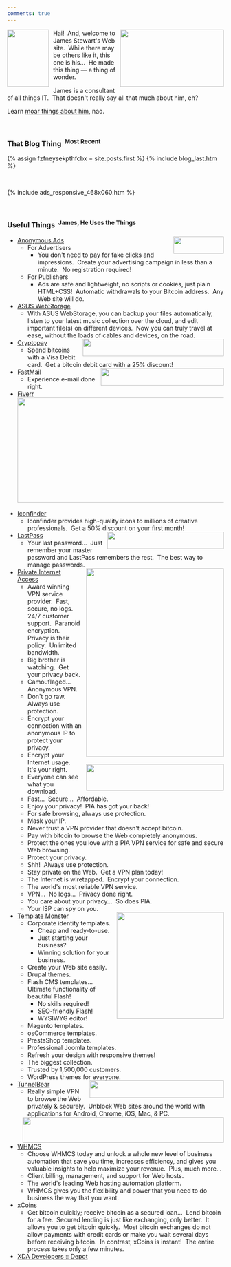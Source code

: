 ```yaml
---
comments: true
---
```


<!--sse-->
<!--email_off-->
<div class="h-card" style="display: none;">
  <a class="u-email" href="mailto:james.stewart@forces.army" rel="me" target="_blank">james.stewart@forces.army</a>
  <a
    class="u-impp" href="xmpp:james.stewart@forces.army?omemo-sid-319927269=1c7a66ee6b31782aeeda16d3cb1928fb9fa08413475d2dead3e7eec47c6cd551" rel="me"
    target="_blank>
    james.stewart@forces.army
  </a>
  <a class="u-key" href="https://keybase.io/stew721/pgp_keys.asc?fingerprint=614fff680e92bae869c878e361bca817affa1f1d" rel="me" target="_blank">
    614FFF680E92BAE869C878E361BCA817AFFA1F1D
  </a>
  <a class="u-url" href="{{ site.url }}" rel="me">{{ site.url }}</a>
  <img alt="James Stewart" class="u-logo u-photo" height="960" src="{{ site.uri.assets }}/naked/images/JWDS_960x960.jpg" style="border: 0px;" width="960" />
  <p class="dt-bday">
    19781107
  </p>
  <p class="h-adr p-adr">
    PO Box <span class="p-post-office-box">51042</span><br />
    <span class="p-extended-address">Elm PO</span><br />
    <span class="p-locality">Sudbury</span>, <abbr class="p-region" title="Ontario">ON</abbr>&nbsp; <span class="p-postal-code">P3C 1T0</span><br />
    <abbr class="p-country-name" title="Canada">CA</abbr>
  </p>
  <p class="h-geo p-geo">
    <data class="p-longitude" value="46.49">46&deg; 29' 24&quot; N</data>, <data class="p-latitude" value="-81.01">81&deg; 0' 36&quot; W</data>
    (<data class="p-altitude" value="347.5">1,140.1 ft.</data>)
  </p>
  <p class="p-additional-name">
    William Dean
  </p>
  <p class="p-family-name">
    Stewart
  </p>
  <p class="p-gender-identity">
    Alpha Male
  </p>
  <p class="p-given-name">
    James
  </p>
  <p class="p-honorific-prefix">
    Mr.
  </p>
  <p class="p-name">
    James Stewart
  </p>
  <p class="p-sex">
    M
  </p>
  <p class="p-tel">
    +17055621887
  </p>
</div>
<!--/email_off-->
<!--/sse-->
<img
  alt="" height="133" src="{{ site.uri.assets }}/naked/images/punisher_097x133.png" style="border: 0px; float: left; margin-bottom: 10px; margin-right: 10px;"
  width="97" />
<a href="{{ site.url }}/freelance" rel="me" title="">
  <img
    alt="" height="133" src="{{ site.uri.assets }}/naked/images/web-site_241x133.png" style="border: 0px; float: right; margin-bottom: 10px; margin-left: 10px;"
    width="241" />
</a>
<p>
  Hai!&nbsp; And, welcome to James Stewart's Web site.&nbsp; While there may be others like it, this one is his&hellip;&nbsp; He made this thing &#8212; a thing
  of wonder.
</p>
<p>
  James is a consultant of all things IT.&nbsp; That doesn't really say all that much about him, eh?
</p>
<p>
  Learn <a href="{{ site.url }}/about" rel="me" title="">moar things about him</a>, nao.
</p>
<p>
  &nbsp;
</p>
<h3 id="that-blog-thing">
  That Blog Thing&nbsp;
  <sup>Most Recent</sup>
</h3>
{% assign fzfneysekpthfcbx = site.posts.first %}
{% include blog_last.htm %}
<p>
  &nbsp;
</p>
{% include ads_responsive_468x060.htm %}
<p>
  &nbsp;
</p>
<h3 id="useful-things">
  Useful Things&nbsp;
  <sup>James, He Uses the Things</sup>
</h3>
<ul>
  <li>
    <a href="{{ site.uri.shortURL }}/Anonymous-Ads" rel="external" target="_blank" title="Anonymous Ads">
      <img
        alt="" height="40" src="{{ site.uri.assets }}/naked/images/Anonymous-Ads_117x040.png" style="border: 0px; float: right; margin-left: 10px;"
        width="117" />
    </a>
    <a href="{{ site.uri.shortURL }}/Anonymous-Ads" rel="external" target="_blank" title="Anonymous Ads">Anonymous Ads</a>
    <ul>
      <li>
        For Advertisers
        <ul>
          <li>
            You don't need to pay for fake clicks and impressions.&nbsp; Create your advertising campaign in less than a minute.&nbsp; No registration required!
          </li>
        </ul>
      </li>
      <li>
        For Publishers
        <ul>
          <li>
            Ads are safe and lightweight, no scripts or cookies, just plain HTML+CSS!&nbsp; Automatic withdrawals to your Bitcoin address.&nbsp; Any Web site
            will do.
          </li>
        </ul>
      </li>
    </ul>
  </li>
  <li>
    <a href="{{ site.uri.shortURL }}/ASUS-WebStorage" rel="external" target="_blank" title="ASUS WebStorage">ASUS WebStorage</a>
    <ul>
      <li>
        With ASUS WebStorage, you can backup your files automatically, listen to your latest music collection over the cloud, and edit important file(s) on
        different devices.&nbsp; Now you can truly travel at ease, without the loads of cables and devices, on the road.
      </li>
    </ul>
  </li>
  <li>
    <a href="{{ site.uri.shortURL }}/Cryptopay" rel="external" target="_blank" title="Cryptopay">
      <img
        alt="" height="40" src="{{ site.uri.assets }}/naked/images/Cryptopay_328x040.png" style="border: 0px; float: right; margin-left: 10px;" width="328" />
    </a>
    <a href="{{ site.uri.shortURL }}/Cryptopay" rel="external" target="_blank" title="Cryptopay">Cryptopay</a>
    <ul>
      <li>
        Spend bitcoins with a Visa Debit card.&nbsp; Get a bitcoin debit card with a 25% discount!
      </li>
    </ul>
  </li>
  <li>
    <a href="{{ site.uri.shortURL }}/FastMail" rel="external" target="_blank" title="FastMail">
      <img alt="" height="40" src="{{ site.uri.assets }}/naked/images/FastMail_286x040.png" style="border: 0px; float: right; margin-left: 10px;" width="286" />
    </a>
    <a href="{{ site.uri.shortURL }}/FastMail" rel="external" target="_blank" title="FastMail">FastMail</a>
    <ul>
      <li>
        Experience e-mail done right.
      </li>
    </ul>
  </li>
  <li>
    <a href="{{ site.uri.shortURL }}/Fiverr" rel="external" target="_blank" title="Fiverr">Fiverr</a>
    <img
      alt="" height="1" src="https://tracking.fiverr.com/aff_i?aff_id=24221&offer_id=1712"
      style="border: 0px !important; margin: 0px !important; vertical-align: middle;" width="1" />
    <div style="text-align: center;">
      <a href="{{ site.uri.shortURL }}/Fiverr" rel="external" target="_blank" title="Fiverr">
        <img
          alt="" height="244" src="{{ site.uri.assets }}/naked/images/Fiverr_work-less_482x244.png"
          style="border: 0px; display: block; margin-left: auto; margin-right: auto;" width="482" />
      </a>
    </div>
    &nbsp;
  </li>
  <li>
    <a href="{{ site.uri.shortURL }}/Iconfinder" rel="external" target="_blank" title="Iconfinder">Iconfinder</a>
    <ul>
      <li>
        Iconfinder provides high-quality icons to millions of creative professionals.&nbsp; Get a 50% discount on your first month!
      </li>
    </ul>
  </li>
  <li>
    <a href="{{ site.uri.shortURL }}/LastPass" rel="external" target="_blank" title="LastPass">
      <img alt="" height="40" src="{{ site.uri.assets }}/naked/images/LastPass_271x040.png" style="border: 0px; float: right; margin-left: 10px;" width="271" />
    </a>
    <a href="{{ site.uri.shortURL }}/LastPass" rel="external" target="_blank" title="LastPass">LastPass</a>
    <ul>
      <li>
        Your last password&hellip;&nbsp; Just remember your master password and LastPass remembers the rest.&nbsp; The best way to manage passwords.
      </li>
    </ul>
  </li>
  <li>
    <div style="float: right; margin-left: 10px;">
      <a href="{{ site.uri.shortURL }}/PIA" rel="external" target="_blank" title="Private Internet Access">
        <img alt="" height="438" src="{{ site.uri.assets }}/naked/images/Private-Internet-Access_320x438.png" style="border: 0px; float: right;" width="320" />
      </a><br />
      &nbsp;<br />
      <a href="{{ site.uri.shortURL }}/DNS-Leak-Test" rel="external" target="_blank" title="DNS Leak Test">
        <img alt="" height="62" src="{{ site.uri.assets }}/naked/images/dns-leak-test_320x062.png" style="border: 0px; float: right;" width="320" />
      </a>
    </div>
    <a href="{{ site.uri.shortURL }}/PIA" rel="external" target="_blank" title="Private Internet Access">Private Internet Access</a>
    <ul>
      <li>
        Award winning VPN service provider.&nbsp; Fast, secure, no logs.&nbsp; 24/7 customer support.&nbsp; Paranoid encryption.&nbsp; Privacy is their
        policy.&nbsp; Unlimited bandwidth.
      </li>
      <li>
        Big brother is watching.&nbsp; Get your privacy back.
      </li>
      <li>
        Camouflaged&hellip;&nbsp; Anonymous VPN.
      </li>
      <li>
        Don't go raw.&nbsp; Always use protection.
      </li>
      <li>
        Encrypt your connection with an anonymous IP to protect your privacy.
      </li>
      <li>
        Encrypt your Internet usage.&nbsp; It's your right.
      </li>
      <li>
        Everyone can see what you download.
      </li>
      <li>
        Fast&hellip;&nbsp; Secure&hellip;&nbsp; Affordable.
      </li>
      <li>
        Enjoy your privacy!&nbsp; PIA has got your back!
      </li>
      <li>
        For safe browsing, always use protection.
      </li>
      <li>
        Mask your IP.
      </li>
      <li>
        Never trust a VPN provider that doesn't accept bitcoin.
      </li>
      <li>
        Pay with bitcoin to browse the Web completely anonymous.
      </li>
      <li>
        Protect the ones you love with a PIA VPN service for safe and secure Web browsing.
      </li>
      <li>
        Protect your privacy.
      </li>
      <li>
        Shh!&nbsp; Always use protection.
      </li>
      <li>
        Stay private on the Web.&nbsp; Get a VPN plan today!
      </li>
      <li>
        The Internet is wiretapped.&nbsp; Encrypt your connection.
      </li>
      <li>
        The world's most reliable VPN service.
      </li>
      <li>
        VPN&hellip;&nbsp; No logs&hellip;&nbsp; Privacy done right.
      </li>
      <li>
        You care about your privacy&hellip;&nbsp; So does PIA.
      </li>
      <li>
        Your ISP can spy on you.
      </li>
    </ul>
  </li>
  <li>
    <a href="{{ site.uri.shortURL }}/Template-Monster" rel="external" target="_blank" title="Template Monster">
      <img
        alt="" height="248" src="{{ site.uri.assets }}/naked/images/Template-Monster_249x248.png" style="border: 0px; float: right; margin-left: 10px;"
        width="249" />
    </a>
    <a href="{{ site.uri.shortURL }}/Template-Monster" rel="external" target="_blank" title="Template Monster">Template Monster</a>
    <ul>
      <li>
        Corporate identity templates.
        <ul>
          <li>
            Cheap and ready-to-use.
          </li>
          <li>
            Just starting your business?
          </li>
          <li>
            Winning solution for your business.
          </li>
        </ul>
      </li>
      <li>
        Create your Web site easily.
      </li>
      <li>
        Drupal themes.
      </li>
      <li>
        Flash CMS templates&hellip;&nbsp; Ultimate functionality of beautiful Flash!
        <ul>
          <li>
            No skills required!
          </li>
          <li>
            SEO-friendly Flash!
          </li>
          <li>
            WYSIWYG editor!
          </li>
        </ul>
      </li>
      <li>
        Magento templates.
      </li>
      <li>
        osCommerce templates.
      </li>
      <li>
        PrestaShop templates.
      </li>
      <li>
        Professional Joomla templates.
      </li>
      <li>
        Refresh your design with responsive themes!
      </li>
      <li>
        The biggest collection.
      </li>
      <li>
        Trusted by 1,500,000 customers.
      </li>
      <li>
        WordPress themes for everyone.
      </li>
    </ul>
  </li>
  <li>
    <a href="{{ site.uri.shortURL }}/TunnelBear/&file_id=6&offer_id=2" rel="external" target="_blank" title="TunnelBear">
      <img
        alt="" height="40" src="{{ site.uri.assets }}/naked/images/TunnelBear_312x040.png" style="border: 0px; float: right; margin-left: 10px;" width="312" />
    </a>
    <a href="{{ site.uri.shortURL }}/TunnelBear/&file_id=6&offer_id=2" rel="external" target="_blank" title="TunnelBear">TunnelBear</a>
    <img
      alt="" height="1" src="https://click.tunnelbear.com/aff_i?aff_id=2760&file_id=6&offer_id=2"
      style="border: 0px !important; margin: 0px !important; vertical-align: middle;" width="1" />
    <ul>
      <li>
        Really simple VPN to browse the Web privately &amp; securely.&nbsp; Unblock Web sites around the world with applications for Android, Chrome, iOS, Mac,
        &amp; PC.
      </li>
    </ul>
  </li>
  <li>
    <a href="{{ site.uri.shortURL }}/WHMCS" rel="external" target="_blank" title="WHMCS">
      <img alt="" height="60" src="{{ site.uri.assets }}/naked/images/WHMCS_468x060.gif" style="border: 0px; float: right; margin-left: 10px;" width="468" />
    </a>
    <a href="{{ site.uri.shortURL }}/WHMCS" rel="external" target="_blank" title="WHMCS">WHMCS</a>
    <ul>
      <li>
        Choose WHMCS today and unlock a whole new level of business automation that save you time, increases efficiency, and gives you valuable insights to help
        maximize your revenue.&nbsp; Plus, much more&hellip;
      </li>
      <li>
        Client billing, management, and support for Web hosts.
      </li>
      <li>
        The world's leading Web hosting automation platform.
      </li>
      <li>
        WHMCS gives you the flexibility and power that you need to do business the way that you want.
      </li>
    </ul>
  </li>
  <li>
    <a href="{{ site.uri.shortURL }}/xCoins" rel="external" target="_blank" title="xCoins">xCoins</a>
    <ul>
      <li>
        Get bitcoin quickly; receive bitcoin as a secured loan&hellip;&nbsp; Lend bitcoin for a fee.&nbsp; Secured lending is just like exchanging, only
        better.&nbsp; It allows you to get bitcoin quickly.&nbsp; Most bitcoin exchanges do not allow payments with credit cards or make you wait several days
        before receiving bitcoin.&nbsp; In contrast, xCoins is instant!&nbsp; The entire process takes only a few minutes.
      </li>
    </ul>
  </li>
  <li>
    <a href="{{ site.uri.shortURL }}/XDA-Depot" rel="external" target="_blank" title="XDA Developers :: Depot">XDA Developers :: Depot</a>
  </li>
</ul>
